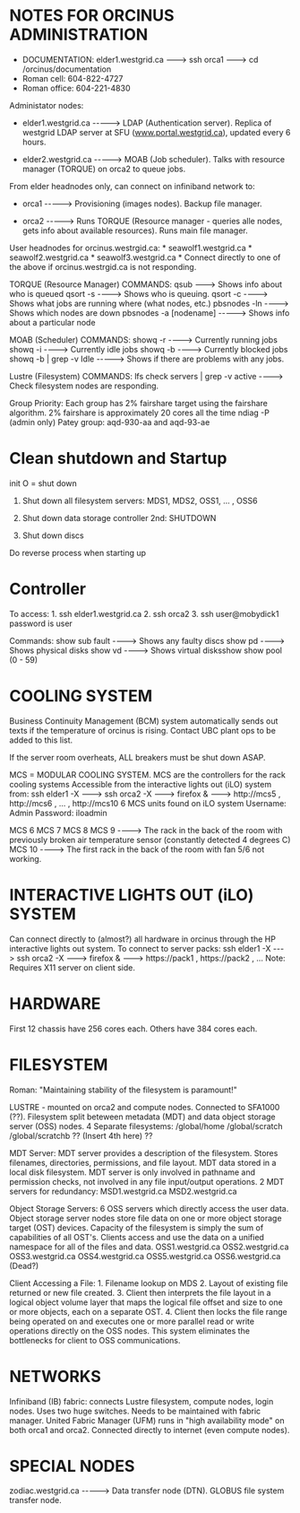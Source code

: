 NOTES FOR ORCINUS ADMINISTRATION
==============================

-   DOCUMENTATION: elder1.westgrid.ca ---> ssh orca1 ---> cd /orcinus/documentation
-   Roman cell:   604-822-4727
-   Roman office: 604-221-4830

Administator nodes: 

-   elder1.westgrid.ca -----> LDAP (Authentication server). Replica of westgrid LDAP server at SFU (www.portal.westgrid.ca), updated every 6 hours.

-   elder2.westgrid.ca -----> MOAB (Job scheduler). Talks with resource manager (TORQUE) on orca2 to queue jobs.


From elder headnodes only, can connect on infiniband network to:
-   orca1 -----> Provisioning (images nodes). Backup file manager.

-   orca2 -----> Runs TORQUE (Resource manager - queries alle nodes, gets info about available resources). Runs main file manager.


User headnodes for orcinus.westrgid.ca:
    * seawolf1.westgrid.ca
    * seawolf2.westgrid.ca
    * seawolf3.westgrid.ca
    * Connect directly to one of the above if orcinus.westrgid.ca is not responding.


TORQUE (Resource Manager) COMMANDS:
qsub ---> Shows info about who is queued
qsort -s ----> Shows who is queuing.
qsort -c ----> Shows what jobs are running where (what nodes, etc.)
pbsnodes -ln ----> Shows which nodes are down
pbsnodes -a [nodename] -----> Shows info about a particular node


MOAB (Scheduler) COMMANDS:
showq -r ----> Currently running jobs
showq -i ----> Currently idle jobs
showq -b ----> Currently blocked jobs
showq -b | grep -v Idle -----> Shows if there are problems with any jobs.


Lustre (Filesystem) COMMANDS:
lfs check servers | grep -v active ----> Check filesystem nodes are responding.


Group Priority:
    Each group has 2% fairshare target using the fairshare algorithm.
    2% fairshare is approximately 20 cores all the time
    ndiag -P (admin only)
    Patey group: aqd-930-aa and aqd-93-ae


Clean shutdown and Startup
==============================

init O = shut down

1. Shut down all filesystem servers: MDS1, MDS2, OSS1, ... , OSS6

2. Shut down data storage controller 2nd: SHUTDOWN

3. Shut down discs

Do reverse process when starting up

Controller
==============================
To access:
    1. ssh elder1.westgrid.ca
    2. ssh orca2
    3. ssh user@mobydick1
        password is user

Commands:
    show sub fault ----> Shows any faulty discs
    show pd ----> Shows physical disks
    show vd ----> Shows virtual disksshow 
    show pool (0 - 59)


COOLING SYSTEM
==============================

Business Continuity Management (BCM) system automatically sends out texts if the temperature of orcinus is rising.
Contact UBC plant ops to be added to this list.

If the server room overheats, ALL breakers must be shut down ASAP.

MCS = MODULAR COOLING SYSTEM.
MCS are the controllers for the rack cooling systems
Accessible from the interactive lights out (iLO) system from:
    ssh elder1 -X ---> ssh orca2 -X ---> firefox & ---> http://mcs5 , http://mcs6 , ... , http://mcs10
    6 MCS units found on iLO system
    Username: Admin
    Password: iloadmin

MCS 6
MCS 7
MCS 8
MCS 9 ----> The rack in the back of the room with previously broken air temperature sensor (constantly detected 4 degrees C)
MCS 10 ----> The first rack in the back of the room with fan 5/6 not working.

INTERACTIVE LIGHTS OUT (iLO) SYSTEM
==============================

Can connect directly to (almost?) all hardware in orcinus through the HP interactive lights out system.
To connect to server packs:
    ssh elder1 -X ---> ssh orca2 -X ---> firefox & ---> https://pack1 , https://pack2 , ...
    Note: Requires X11 server on client side.


HARDWARE
==============================
First 12 chassis have 256 cores each.
Others have 384 cores each.


FILESYSTEM
==============================
Roman: "Maintaining stability of the filesystem is paramount!"


LUSTRE - mounted on orca2 and compute nodes. Connected to SFA1000 (??). Filesystem split beteween metadata (MDT) and data object storage server (OSS) nodes.
4 Separate filesystems:
    /global/home
    /global/scratch
    /global/scratchb
    ?? (Insert 4th here) ??

MDT Server:
    MDT server provides a description of the filesystem. Stores filenames, directories, permissions, and file layout.
    MDT data stored in a local disk filesystem.
    MDT server is only involved in pathname and permission checks, not involved in any file input/output operations.
    2 MDT servers for redundancy:
    MSD1.westgrid.ca
    MSD2.westgrid.ca

Object Storage Servers:
    6 OSS servers which directly access the user data.
    Object storage server nodes store file data on one or more object storage target (OST) devices.
    Capacity of the filesystem is simply the sum of capabilities of all OST's.
    Clients access and use the data on a unified namespace for all of the files and data.
    OSS1.westgrid.ca
    OSS2.westgrid.ca
    OSS3.westgrid.ca
    OSS4.westgrid.ca
    OSS5.westgrid.ca
    OSS6.westgrid.ca (Dead?)

Client Accessing a File:
    1. Filename lookup on MDS
    2. Layout of existing file returned or new file created.
    3. Client then interprets the file layout in a logical object volume layer that maps the logical file offset and size to one or more objects, each on a separate OST.
    4. Client then locks the file range being operated on and executes one or more parallel read or write operations directly on the OSS nodes.
    This system eliminates the bottlenecks for client to OSS communications.

NETWORKS
==============================

Infiniband (IB) fabric: connects Lustre filesystem, compute nodes, login nodes.
Uses two huge switches.
Needs to be maintained with fabric manager.
United Fabric Manager (UFM) runs in "high availability mode" on both orca1 and orca2.
Connected directly to internet (even compute nodes).

SPECIAL NODES
==============================
zodiac.westgrid.ca -----> Data transfer node (DTN). GLOBUS file system transfer node.
